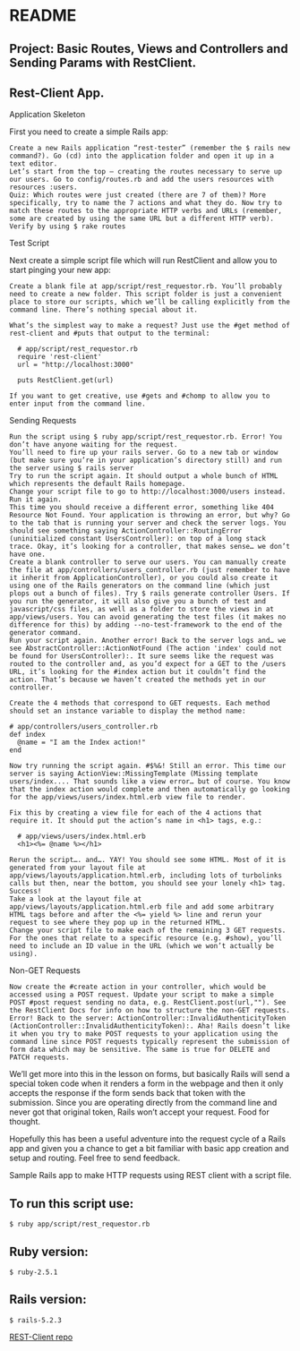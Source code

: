 # README
## Project: Basic Routes, Views and Controllers and Sending Params with RestClient.
## Rest-Client App.


Application Skeleton

First you need to create a simple Rails app:

    Create a new Rails application “rest-tester” (remember the $ rails new command?). Go (cd) into the application folder and open it up in a text editor.
    Let’s start from the top – creating the routes necessary to serve up our users. Go to config/routes.rb and add the users resources with resources :users.
    Quiz: Which routes were just created (there are 7 of them)? More specifically, try to name the 7 actions and what they do. Now try to match these routes to the appropriate HTTP verbs and URLs (remember, some are created by using the same URL but a different HTTP verb).
    Verify by using $ rake routes

Test Script

Next create a simple script file which will run RestClient and allow you to start pinging your new app:

    Create a blank file at app/script/rest_requestor.rb. You’ll probably need to create a new folder. This script folder is just a convenient place to store our scripts, which we’ll be calling explicitly from the command line. There’s nothing special about it.

    What’s the simplest way to make a request? Just use the #get method of rest-client and #puts that output to the terminal:

      # app/script/rest_requestor.rb
      require 'rest-client'
      url = "http://localhost:3000"

      puts RestClient.get(url)

    If you want to get creative, use #gets and #chomp to allow you to enter input from the command line.

Sending Requests

    Run the script using $ ruby app/script/rest_requestor.rb. Error! You don’t have anyone waiting for the request.
    You’ll need to fire up your rails server. Go to a new tab or window (but make sure you’re in your application’s directory still) and run the server using $ rails server
    Try to run the script again. It should output a whole bunch of HTML which represents the default Rails homepage.
    Change your script file to go to http://localhost:3000/users instead. Run it again.
    This time you should receive a different error, something like 404 Resource Not Found. Your application is throwing an error, but why? Go to the tab that is running your server and check the server logs. You should see something saying ActionController::RoutingError (uninitialized constant UsersController): on top of a long stack trace. Okay, it’s looking for a controller, that makes sense… we don’t have one.
    Create a blank controller to serve our users. You can manually create the file at app/controllers/users_controller.rb (just remember to have it inherit from ApplicationController), or you could also create it using one of the Rails generators on the command line (which just plops out a bunch of files). Try $ rails generate controller Users. If you run the generator, it will also give you a bunch of test and javascript/css files, as well as a folder to store the views in at app/views/users. You can avoid generating the test files (it makes no difference for this) by adding --no-test-framework to the end of the generator command.
    Run your script again. Another error! Back to the server logs and… we see AbstractController::ActionNotFound (The action 'index' could not be found for UsersController):. It sure seems like the request was routed to the controller and, as you’d expect for a GET to the /users URL, it’s looking for the #index action but it couldn’t find the action. That’s because we haven’t created the methods yet in our controller.

    Create the 4 methods that correspond to GET requests. Each method should set an instance variable to display the method name:

    # app/controllers/users_controller.rb
    def index
      @name = "I am the Index action!"
    end

    Now try running the script again. #$%&! Still an error. This time our server is saying ActionView::MissingTemplate (Missing template users/index.... That sounds like a view error… but of course. You know that the index action would complete and then automatically go looking for the app/views/users/index.html.erb view file to render.

    Fix this by creating a view file for each of the 4 actions that require it. It should put the action’s name in <h1> tags, e.g.:

      # app/views/users/index.html.erb
      <h1><%= @name %></h1>

    Rerun the script…. and…. YAY! You should see some HTML. Most of it is generated from your layout file at app/views/layouts/application.html.erb, including lots of turbolinks calls but then, near the bottom, you should see your lonely <h1> tag. Success!
    Take a look at the layout file at app/views/layouts/application.html.erb file and add some arbitrary HTML tags before and after the <%= yield %> line and rerun your request to see where they pop up in the returned HTML.
    Change your script file to make each of the remaining 3 GET requests. For the ones that relate to a specific resource (e.g. #show), you’ll need to include an ID value in the URL (which we won’t actually be using).

Non-GET Requests

    Now create the #create action in your controller, which would be accessed using a POST request. Update your script to make a simple POST #post request sending no data, e.g. RestClient.post(url,""). See the RestClient Docs for info on how to structure the non-GET requests.
    Error! Back to the server: ActionController::InvalidAuthenticityToken (ActionController::InvalidAuthenticityToken):. Aha! Rails doesn’t like it when you try to make POST requests to your application using the command line since POST requests typically represent the submission of form data which may be sensitive. The same is true for DELETE and PATCH requests.

We’ll get more into this in the lesson on forms, but basically Rails will send a special token code when it renders a form in the webpage and then it only accepts the response if the form sends back that token with the submission. Since you are operating directly from the command line and never got that original token, Rails won’t accept your request. Food for thought.

Hopefully this has been a useful adventure into the request cycle of a Rails app and given you a chance to get a bit familiar with basic app creation and setup and routing. Feel free to send feedback.


Sample Rails app to make HTTP requests using REST client with a script file.

## To run this script use: 

```
$ ruby app/script/rest_requestor.rb
```

## Ruby version:

```
$ ruby-2.5.1
```

## Rails version:

```
$ rails-5.2.3
```

[REST-Client repo](https://github.com/rest-client/rest-client)
